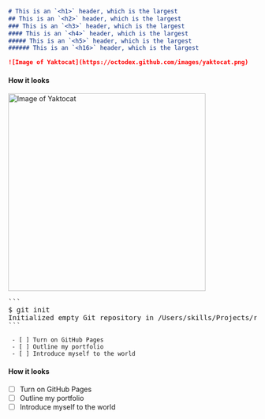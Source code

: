 ```md
# This is an `<h1>` header, which is the largest
## This is an `<h2>` header, which is the largest
### This is an `<h3>` header, which is the largest
#### This is an `<h4>` header, which is the largest
##### This is an `<h5>` header, which is the largest
###### This is an `<h16>` header, which is the largest
```

```md
![Image of Yaktocat](https://octodex.github.com/images/yaktocat.png)
```

#### How it looks

<img alt="Image of Yaktocat" src=https://octodex.github.com/images/yaktocat.png width=400>



<pre>
```
$ git init
Initialized empty Git repository in /Users/skills/Projects/recipe-repository/.git/
```
</pre>


```
 - [ ] Turn on GitHub Pages
 - [ ] Outline my portfolio
 - [ ] Introduce myself to the world
```

#### How it looks

- [ ] Turn on GitHub Pages
- [ ] Outline my portfolio
- [ ] Introduce myself to the world